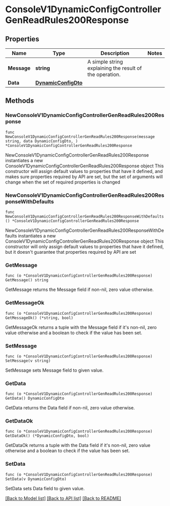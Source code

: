 # ConsoleV1DynamicConfigControllerGenReadRules200Response

## Properties

Name | Type | Description | Notes
------------ | ------------- | ------------- | -------------
**Message** | **string** | A simple string explaining the result of the operation. | 
**Data** | [**DynamicConfigDto**](DynamicConfigDto.md) |  | 

## Methods

### NewConsoleV1DynamicConfigControllerGenReadRules200Response

`func NewConsoleV1DynamicConfigControllerGenReadRules200Response(message string, data DynamicConfigDto, ) *ConsoleV1DynamicConfigControllerGenReadRules200Response`

NewConsoleV1DynamicConfigControllerGenReadRules200Response instantiates a new ConsoleV1DynamicConfigControllerGenReadRules200Response object
This constructor will assign default values to properties that have it defined,
and makes sure properties required by API are set, but the set of arguments
will change when the set of required properties is changed

### NewConsoleV1DynamicConfigControllerGenReadRules200ResponseWithDefaults

`func NewConsoleV1DynamicConfigControllerGenReadRules200ResponseWithDefaults() *ConsoleV1DynamicConfigControllerGenReadRules200Response`

NewConsoleV1DynamicConfigControllerGenReadRules200ResponseWithDefaults instantiates a new ConsoleV1DynamicConfigControllerGenReadRules200Response object
This constructor will only assign default values to properties that have it defined,
but it doesn't guarantee that properties required by API are set

### GetMessage

`func (o *ConsoleV1DynamicConfigControllerGenReadRules200Response) GetMessage() string`

GetMessage returns the Message field if non-nil, zero value otherwise.

### GetMessageOk

`func (o *ConsoleV1DynamicConfigControllerGenReadRules200Response) GetMessageOk() (*string, bool)`

GetMessageOk returns a tuple with the Message field if it's non-nil, zero value otherwise
and a boolean to check if the value has been set.

### SetMessage

`func (o *ConsoleV1DynamicConfigControllerGenReadRules200Response) SetMessage(v string)`

SetMessage sets Message field to given value.


### GetData

`func (o *ConsoleV1DynamicConfigControllerGenReadRules200Response) GetData() DynamicConfigDto`

GetData returns the Data field if non-nil, zero value otherwise.

### GetDataOk

`func (o *ConsoleV1DynamicConfigControllerGenReadRules200Response) GetDataOk() (*DynamicConfigDto, bool)`

GetDataOk returns a tuple with the Data field if it's non-nil, zero value otherwise
and a boolean to check if the value has been set.

### SetData

`func (o *ConsoleV1DynamicConfigControllerGenReadRules200Response) SetData(v DynamicConfigDto)`

SetData sets Data field to given value.



[[Back to Model list]](../README.md#documentation-for-models) [[Back to API list]](../README.md#documentation-for-api-endpoints) [[Back to README]](../README.md)


